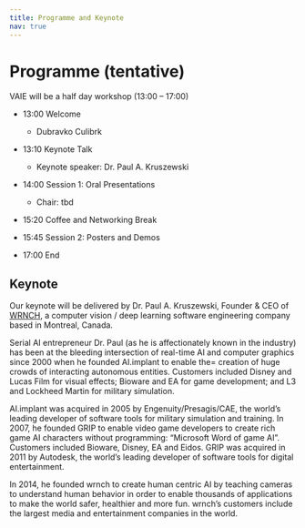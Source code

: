 ```yaml
---
title: Programme and Keynote
nav: true
---
```


# Programme (tentative)

VAIE will be a half day workshop (13:00 – 17:00)

* 13:00 Welcome
  + Dubravko Culibrk

* 13:10 Keynote Talk
  + Keynote speaker: Dr. Paul A. Kruszewski

* 14:00 Session 1: Oral Presentations
  + Chair: tbd

* 15:20 Coffee and Networking Break

* 15:45 Session 2: Posters and Demos

* 17:00 End

## Keynote

Our keynote will be delivered by Dr. Paul A. Kruszewski, Founder & CEO of [WRNCH](https://wrnch.ai/), a computer vision / deep learning software engineering company based in Montreal, Canada. 

Serial AI entrepreneur Dr. Paul (as he is affectionately known in the industry) has been at the bleeding intersection of real-time AI and computer graphics since 2000 when he founded AI.implant to enable the= creation of huge crowds of interacting autonomous entities. Customers included Disney and Lucas Film for visual effects; Bioware and EA for game development; and L3 and Lockheed Martin for military simulation. 

AI.implant was acquired in 2005 by Engenuity/Presagis/CAE, the world’s leading developer of software tools for military simulation and training. In 2007, he founded GRIP to enable video game developers to create rich game AI characters without programming: “Microsoft Word of game AI”. Customers included Bioware, Disney, EA and Eidos. GRIP was acquired in 2011 by Autodesk, the world’s leading developer of software tools for digital entertainment. 

In 2014, he founded wrnch to create human centric AI by teaching cameras to understand human behavior in order to enable thousands of applications to make the world safer, healthier and more fun. wrnch’s customers include the largest media and entertainment companies in the world.
